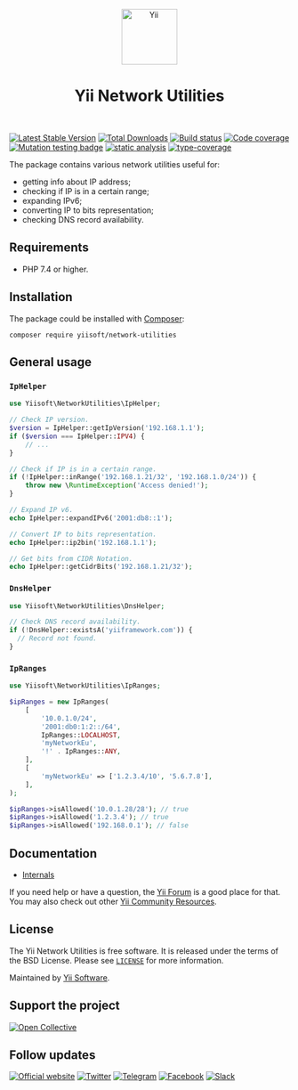 <p align="center">
    <a href="https://github.com/yiisoft" target="_blank">
        <img src="https://yiisoft.github.io/docs/images/yii_logo.svg" height="100px" alt="Yii">
    </a>
    <h1 align="center">Yii Network Utilities</h1>
    <br>
</p>

[![Latest Stable Version](https://poser.pugx.org/yiisoft/network-utilities/v)](https://packagist.org/packages/yiisoft/network-utilities)
[![Total Downloads](https://poser.pugx.org/yiisoft/network-utilities/downloads)](https://packagist.org/packages/yiisoft/network-utilities)
[![Build status](https://github.com/yiisoft/network-utilities/actions/workflows/build.yml/badge.svg)](https://github.com/yiisoft/network-utilities/actions/workflows/build.yml)
[![Code coverage](https://codecov.io/gh/yiisoft/network-utilities/graph/badge.svg?token=LSO6D4QK3O)](https://codecov.io/gh/yiisoft/network-utilities)
[![Mutation testing badge](https://img.shields.io/endpoint?style=flat&url=https%3A%2F%2Fbadge-api.stryker-mutator.io%2Fgithub.com%2Fyiisoft%2Fnetwork-utilities%2Fmaster)](https://dashboard.stryker-mutator.io/reports/github.com/yiisoft/network-utilities/master)
[![static analysis](https://github.com/yiisoft/network-utilities/workflows/static%20analysis/badge.svg)](https://github.com/yiisoft/network-utilities/actions?query=workflow%3A%22static+analysis%22)
[![type-coverage](https://shepherd.dev/github/yiisoft/network-utilities/coverage.svg)](https://shepherd.dev/github/yiisoft/network-utilities)

The package contains various network utilities useful for:

- getting info about IP address;
- checking if IP is in a certain range;
- expanding IPv6;
- converting IP to bits representation;
- checking DNS record availability.

## Requirements

- PHP 7.4 or higher.

## Installation

The package could be installed with [Composer](https://getcomposer.org):

```shell
composer require yiisoft/network-utilities
```

## General usage

### `IpHelper`

```php
use Yiisoft\NetworkUtilities\IpHelper;

// Check IP version.
$version = IpHelper::getIpVersion('192.168.1.1');
if ($version === IpHelper::IPV4) {
    // ...
}

// Check if IP is in a certain range.
if (!IpHelper::inRange('192.168.1.21/32', '192.168.1.0/24')) {
    throw new \RuntimeException('Access denied!');
}

// Expand IP v6.
echo IpHelper::expandIPv6('2001:db8::1');

// Convert IP to bits representation.
echo IpHelper::ip2bin('192.168.1.1');

// Get bits from CIDR Notation.
echo IpHelper::getCidrBits('192.168.1.21/32');
```

### `DnsHelper`

```php
use Yiisoft\NetworkUtilities\DnsHelper;

// Check DNS record availability.
if (!DnsHelper::existsA('yiiframework.com')) {
  // Record not found.
}
```

### `IpRanges`

```php
use Yiisoft\NetworkUtilities\IpRanges;

$ipRanges = new IpRanges(
    [
        '10.0.1.0/24',
        '2001:db0:1:2::/64',
        IpRanges::LOCALHOST,
        'myNetworkEu',
        '!' . IpRanges::ANY,
    ],
    [
        'myNetworkEu' => ['1.2.3.4/10', '5.6.7.8'],
    ],
);

$ipRanges->isAllowed('10.0.1.28/28'); // true
$ipRanges->isAllowed('1.2.3.4'); // true
$ipRanges->isAllowed('192.168.0.1'); // false
```

## Documentation

- [Internals](docs/internals.md)

If you need help or have a question, the [Yii Forum](https://forum.yiiframework.com/c/yii-3-0/63) is a good place for that.
You may also check out other [Yii Community Resources](https://www.yiiframework.com/community).

## License

The Yii Network Utilities is free software. It is released under the terms of the BSD License.
Please see [`LICENSE`](./LICENSE.md) for more information.

Maintained by [Yii Software](https://www.yiiframework.com/).

## Support the project

[![Open Collective](https://img.shields.io/badge/Open%20Collective-sponsor-7eadf1?logo=open%20collective&logoColor=7eadf1&labelColor=555555)](https://opencollective.com/yiisoft)

## Follow updates

[![Official website](https://img.shields.io/badge/Powered_by-Yii_Framework-green.svg?style=flat)](https://www.yiiframework.com/)
[![Twitter](https://img.shields.io/badge/twitter-follow-1DA1F2?logo=twitter&logoColor=1DA1F2&labelColor=555555?style=flat)](https://twitter.com/yiiframework)
[![Telegram](https://img.shields.io/badge/telegram-join-1DA1F2?style=flat&logo=telegram)](https://t.me/yii3en)
[![Facebook](https://img.shields.io/badge/facebook-join-1DA1F2?style=flat&logo=facebook&logoColor=ffffff)](https://www.facebook.com/groups/yiitalk)
[![Slack](https://img.shields.io/badge/slack-join-1DA1F2?style=flat&logo=slack)](https://yiiframework.com/go/slack)
